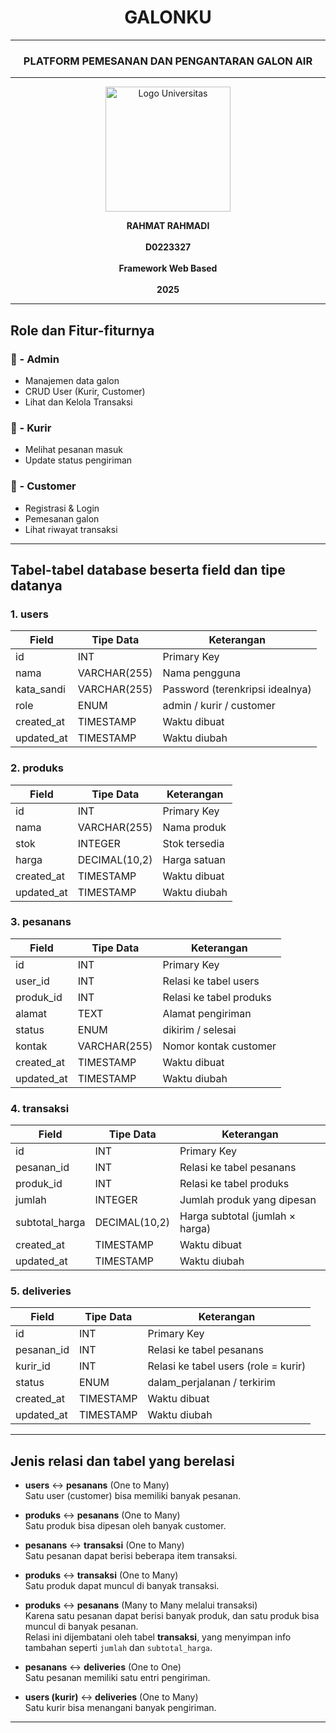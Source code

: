 <h1 align="center">GALONKU</h1>

<hr/>

<h3 align="center">PLATFORM PEMESANAN DAN PENGANTARAN GALON AIR</h3>

---

<p align="center">
  <img src="https://github.com/user-attachments/assets/191c51a4-97a2-451a-84ee-6e6527d81644" width="200" alt="Logo Universitas"/>
</p>


<p align="center">
  <strong>RAHMAT RAHMADI</strong><br/><br/>
  <strong>D0223327</strong><br/><br/>
  <strong>Framework Web Based</strong><br/><br/>
  <strong>2025</strong>
</p>

---

## Role dan Fitur-fiturnya

### 🔧 - Admin
- Manajemen data galon
- CRUD User (Kurir, Customer)
- Lihat dan Kelola Transaksi

### 🚚 - Kurir
- Melihat pesanan masuk
- Update status pengiriman

### 🛒 - Customer
- Registrasi & Login
- Pemesanan galon
- Lihat riwayat transaksi

---

## Tabel-tabel database beserta field dan tipe datanya

### 1. users

| Field      | Tipe Data    | Keterangan                         |
|------------|--------------|------------------------------------|
| id         | INT          | Primary Key                        |
| nama       | VARCHAR(255) | Nama pengguna                      |
| kata_sandi | VARCHAR(255) | Password (terenkripsi idealnya)    |
| role       | ENUM         | admin / kurir / customer           |
| created_at | TIMESTAMP    | Waktu dibuat                       |
| updated_at | TIMESTAMP    | Waktu diubah                       |

### 2. produks

| Field      | Tipe Data     | Keterangan         |
|------------|---------------|--------------------|
| id         | INT           | Primary Key        |
| nama       | VARCHAR(255)  | Nama produk        |
| stok       | INTEGER       | Stok tersedia      |
| harga      | DECIMAL(10,2) | Harga satuan       |
| created_at | TIMESTAMP     | Waktu dibuat       |
| updated_at | TIMESTAMP     | Waktu diubah       |

### 3. pesanans

| Field      | Tipe Data     | Keterangan                           |
|------------|---------------|---------------------------------------|
| id         | INT           | Primary Key                           |
| user_id    | INT           | Relasi ke tabel users                 |
| produk_id  | INT           | Relasi ke tabel produks               |
| alamat     | TEXT          | Alamat pengiriman                     |
| status     | ENUM          | dikirim / selesai                     |
| kontak     | VARCHAR(255)  | Nomor kontak customer                 |
| created_at | TIMESTAMP     | Waktu dibuat                          |
| updated_at | TIMESTAMP     | Waktu diubah                          |

### 4. transaksi

| Field          | Tipe Data     | Keterangan                           |
|----------------|---------------|---------------------------------------|
| id             | INT           | Primary Key                           |
| pesanan_id     | INT           | Relasi ke tabel pesanans              |
| produk_id      | INT           | Relasi ke tabel produks               |
| jumlah         | INTEGER       | Jumlah produk yang dipesan            |
| subtotal_harga | DECIMAL(10,2) | Harga subtotal (jumlah × harga)       |
| created_at     | TIMESTAMP     | Waktu dibuat                          |
| updated_at     | TIMESTAMP     | Waktu diubah                          |

### 5. deliveries

| Field      | Tipe Data     | Keterangan                           |
|------------|---------------|---------------------------------------|
| id         | INT           | Primary Key                           |
| pesanan_id | INT           | Relasi ke tabel pesanans              |
| kurir_id   | INT           | Relasi ke tabel users (role = kurir)  |
| status     | ENUM          | dalam_perjalanan / terkirim           |
| created_at | TIMESTAMP     | Waktu dibuat                          |
| updated_at | TIMESTAMP     | Waktu diubah                          |

---

## Jenis relasi dan tabel yang berelasi

- **users** ↔ **pesanans** (One to Many)  
  Satu user (customer) bisa memiliki banyak pesanan.

- **produks** ↔ **pesanans** (One to Many)  
  Satu produk bisa dipesan oleh banyak customer.

- **pesanans** ↔ **transaksi** (One to Many)  
  Satu pesanan dapat berisi beberapa item transaksi.

- **produks** ↔ **transaksi** (One to Many)  
  Satu produk dapat muncul di banyak transaksi.

- **produks** ↔ **pesanans** (Many to Many melalui transaksi)  
  Karena satu pesanan dapat berisi banyak produk, dan satu produk bisa muncul di banyak pesanan.  
  Relasi ini dijembatani oleh tabel **transaksi**, yang menyimpan info tambahan seperti `jumlah` dan `subtotal_harga`.

- **pesanans** ↔ **deliveries** (One to One)  
  Satu pesanan memiliki satu entri pengiriman.

- **users (kurir)** ↔ **deliveries** (One to Many)  
  Satu kurir bisa menangani banyak pengiriman.

---

